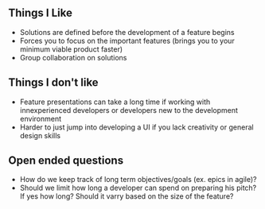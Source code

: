 ## Things I Like
- Solutions are defined before the development of a feature begins
- Forces you to focus on the important features (brings you to your minimum viable product faster)
- Group collaboration on solutions


## Things I don't like
- Feature presentations can take a long time if working with innexperienced developers or developers new to the development environment
- Harder to just jump into developing a UI if you lack creativity or general design skills


## Open ended questions
- How do we keep track of long term objectives/goals (ex. epics in agile)?
- Should we limit how long a developer can spend on preparing his pitch? If yes how long? Should it varry based on the size of the feature?


